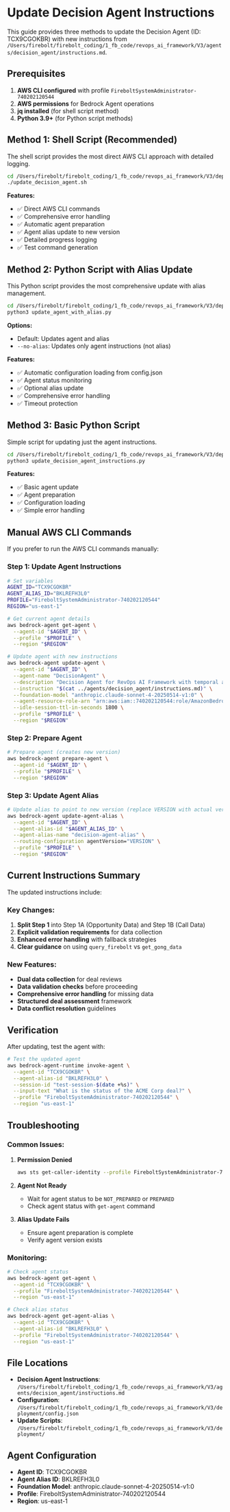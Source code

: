 # Update Decision Agent Instructions

This guide provides three methods to update the Decision Agent (ID: TCX9CGOKBR) with new instructions from `/Users/firebolt/firebolt_coding/1_fb_code/revops_ai_framework/V3/agents/decision_agent/instructions.md`.

## Prerequisites

1. **AWS CLI configured** with profile `FireboltSystemAdministrator-740202120544`
2. **AWS permissions** for Bedrock Agent operations
3. **jq installed** (for shell script method)
4. **Python 3.9+** (for Python script methods)

## Method 1: Shell Script (Recommended)

The shell script provides the most direct AWS CLI approach with detailed logging.

```bash
cd /Users/firebolt/firebolt_coding/1_fb_code/revops_ai_framework/V3/deployment
./update_decision_agent.sh
```

**Features:**
- ✅ Direct AWS CLI commands
- ✅ Comprehensive error handling
- ✅ Automatic agent preparation
- ✅ Agent alias update to new version
- ✅ Detailed progress logging
- ✅ Test command generation

## Method 2: Python Script with Alias Update

This Python script provides the most comprehensive update with alias management.

```bash
cd /Users/firebolt/firebolt_coding/1_fb_code/revops_ai_framework/V3/deployment
python3 update_agent_with_alias.py
```

**Options:**
- Default: Updates agent and alias
- `--no-alias`: Updates only agent instructions (not alias)

**Features:**
- ✅ Automatic configuration loading from config.json
- ✅ Agent status monitoring
- ✅ Optional alias update
- ✅ Comprehensive error handling
- ✅ Timeout protection

## Method 3: Basic Python Script

Simple script for updating just the agent instructions.

```bash
cd /Users/firebolt/firebolt_coding/1_fb_code/revops_ai_framework/V3/deployment
python3 update_decision_agent_instructions.py
```

**Features:**
- ✅ Basic agent update
- ✅ Agent preparation
- ✅ Configuration loading
- ✅ Simple error handling

## Manual AWS CLI Commands

If you prefer to run the AWS CLI commands manually:

### Step 1: Update Agent Instructions

```bash
# Set variables
AGENT_ID="TCX9CGOKBR"
AGENT_ALIAS_ID="BKLREFH3L0"
PROFILE="FireboltSystemAdministrator-740202120544"
REGION="us-east-1"

# Get current agent details
aws bedrock-agent get-agent \
  --agent-id "$AGENT_ID" \
  --profile "$PROFILE" \
  --region "$REGION"

# Update agent with new instructions
aws bedrock-agent update-agent \
  --agent-id "$AGENT_ID" \
  --agent-name "DecisionAgent" \
  --description "Decision Agent for RevOps AI Framework with temporal analysis and business logic awareness" \
  --instruction "$(cat ../agents/decision_agent/instructions.md)" \
  --foundation-model "anthropic.claude-sonnet-4-20250514-v1:0" \
  --agent-resource-role-arn "arn:aws:iam::740202120544:role/AmazonBedrockExecutionRoleForAgents_revops" \
  --idle-session-ttl-in-seconds 1800 \
  --profile "$PROFILE" \
  --region "$REGION"
```

### Step 2: Prepare Agent

```bash
# Prepare agent (creates new version)
aws bedrock-agent prepare-agent \
  --agent-id "$AGENT_ID" \
  --profile "$PROFILE" \
  --region "$REGION"
```

### Step 3: Update Agent Alias

```bash
# Update alias to point to new version (replace VERSION with actual version)
aws bedrock-agent update-agent-alias \
  --agent-id "$AGENT_ID" \
  --agent-alias-id "$AGENT_ALIAS_ID" \
  --agent-alias-name "decision-agent-alias" \
  --routing-configuration agentVersion="VERSION" \
  --profile "$PROFILE" \
  --region "$REGION"
```

## Current Instructions Summary

The updated instructions include:

### Key Changes:
1. **Split Step 1** into Step 1A (Opportunity Data) and Step 1B (Call Data)
2. **Explicit validation requirements** for data collection
3. **Enhanced error handling** with fallback strategies
4. **Clear guidance** on using `query_firebolt` vs `get_gong_data`

### New Features:
- **Dual data collection** for deal reviews
- **Data validation checks** before proceeding
- **Comprehensive error handling** for missing data
- **Structured deal assessment** framework
- **Data conflict resolution** guidelines

## Verification

After updating, test the agent with:

```bash
# Test the updated agent
aws bedrock-agent-runtime invoke-agent \
  --agent-id "TCX9CGOKBR" \
  --agent-alias-id "BKLREFH3L0" \
  --session-id "test-session-$(date +%s)" \
  --input-text "What is the status of the ACME Corp deal?" \
  --profile "FireboltSystemAdministrator-740202120544" \
  --region "us-east-1"
```

## Troubleshooting

### Common Issues:

1. **Permission Denied**
   ```bash
   aws sts get-caller-identity --profile FireboltSystemAdministrator-740202120544
   ```

2. **Agent Not Ready**
   - Wait for agent status to be `NOT_PREPARED` or `PREPARED`
   - Check agent status with `get-agent` command

3. **Alias Update Fails**
   - Ensure agent preparation is complete
   - Verify agent version exists

### Monitoring:

```bash
# Check agent status
aws bedrock-agent get-agent \
  --agent-id "TCX9CGOKBR" \
  --profile "FireboltSystemAdministrator-740202120544" \
  --region "us-east-1"

# Check alias status
aws bedrock-agent get-agent-alias \
  --agent-id "TCX9CGOKBR" \
  --agent-alias-id "BKLREFH3L0" \
  --profile "FireboltSystemAdministrator-740202120544" \
  --region "us-east-1"
```

## File Locations

- **Decision Agent Instructions**: `/Users/firebolt/firebolt_coding/1_fb_code/revops_ai_framework/V3/agents/decision_agent/instructions.md`
- **Configuration**: `/Users/firebolt/firebolt_coding/1_fb_code/revops_ai_framework/V3/deployment/config.json`
- **Update Scripts**: `/Users/firebolt/firebolt_coding/1_fb_code/revops_ai_framework/V3/deployment/`

## Agent Configuration

- **Agent ID**: TCX9CGOKBR
- **Agent Alias ID**: BKLREFH3L0
- **Foundation Model**: anthropic.claude-sonnet-4-20250514-v1:0
- **Profile**: FireboltSystemAdministrator-740202120544
- **Region**: us-east-1